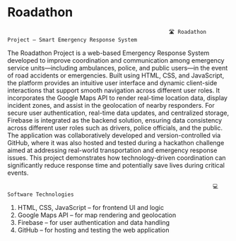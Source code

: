# Roadathon

                                                       🛣️ Roadathon Project – Smart Emergency Response System

  
The Roadathon Project is a web-based Emergency Response System developed to improve coordination and communication among emergency service units—including ambulances, police, and public users—in the event of road accidents or emergencies. Built using HTML, CSS, and JavaScript, the platform provides an intuitive user interface and dynamic client-side interactions that support smooth navigation across different user roles. It incorporates the Google Maps API to render real-time location data, display incident zones, and assist in the geolocation of nearby responders. For secure user authentication, real-time data updates, and centralized storage, Firebase is integrated as the backend solution, ensuring data consistency across different user roles such as drivers, police officials, and the public. The application was collaboratively developed and version-controlled via GitHub, where it was also hosted and tested during a hackathon challenge aimed at addressing real-world transportation and emergency response issues. This project demonstrates how technology-driven coordination can significantly reduce response time and potentially save lives during critical events.

 
                                                                     💻 Software Technologies
 1) HTML, CSS, JavaScript – for frontend UI and logic
 2) Google Maps API – for map rendering and geolocation
 3) Firebase – for user authentication and data handling 
 4) GitHub – for hosting and testing the web application
